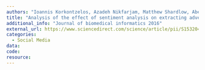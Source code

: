 ```yaml
---
authors: "Ioannis Korkontzelos, Azadeh Nikfarjam, Matthew Shardlow, Abeed Sarker, Sophia Ananiadou, Graciela H Gonzalez"
title: "Analysis of the effect of sentiment analysis on extracting adverse drug reactions from tweets and forum posts"
additional_info: "Journal of biomedical informatics 2016"
external_url: https://www.sciencedirect.com/science/article/pii/S1532046416300508
categories:
  - Social Media
data:
code:
resource:
---
```

